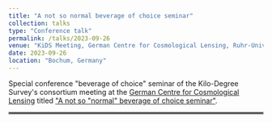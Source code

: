 ```yaml
---
title: "A not so normal beverage of choice seminar"
collection: talks
type: "Conference talk"
permalink: /talks/2023-09-26
venue: "KiDS Meeting, German Centre for Cosmological Lensing, Ruhr-Universität Bochum"
date: 2023-09-26
location: "Bochum, Germany"
---
```


Special conference "beverage of choice" seminar of the Kilo-Degree Survey's consortium meeting at the [German Centre for Cosmological Lensing](https://gccl-rub.github.io/index) titled ["A not so "normal" beverage of choice seminar"](../files/2023-09-26_kids_seminar_bochum.pdf).

<hr style="border:2px solid gray">
